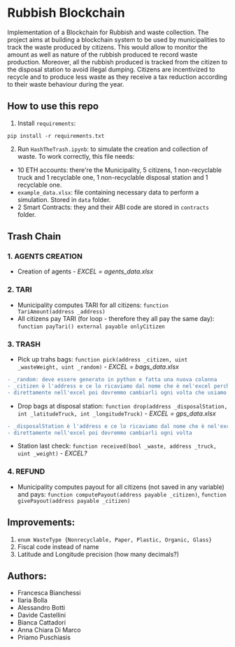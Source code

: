 # Rubbish Blockchain 
Implementation of a Blockchain for Rubbish and waste collection. The project aims at building a blockchain system to be used by municipalities to track the waste produced by citizens. This would allow to monitor the amount as well as nature of the rubbish produced te record waste production. Moreover, all the rubbish produced is tracked from the citizen to the disposal station to avoid illegal dumping. Citizens are incentivized to recycle and to produce less waste as they receive a tax reduction according to their waste behaviour during the year. 

## How to use this repo 
1. Install `requirements`:
```shell script
pip install -r requirements.txt
```
2. Run `HashTheTrash.ipynb`: to simulate the creation and collection of waste. To work correctly, this file needs:
  * 10 ETH accounts: there're the Municipality, 5 citizens, 1 non-recyclable truck and 1 recyclable one, 1 non-recyclable disposal station and 1 recyclable one.
  * `example_data.xlsx`: file containing necessary data to perform a simulation. Stored in `data` folder. 
  * 2 Smart Contracts: they and their ABI code are stored in `contracts` folder. 


## Trash Chain 
### 1. AGENTS CREATION 
  - Creation of agents - *EXCEL = agents_data.xlsx* 

### 2. TARI 
  - Municipality computes TARI for all citizens: `function TariAmount(address _address)`
  - All citizens pay TARI (for loop - therefore they all pay the same day): `function payTari() external payable onlyCitizen`

### 3. TRASH 
  - Pick up trahs bags: `function pick(address _citizen, uint _wasteWeight, uint _random)` - *EXCEL = bags_data.xlsx*   
```diff
- _random: deve essere generato in python e fatta una nuova colonna 
- _citizen è l'address e ce lo ricaviamo dal nome che è nel'excel perchè se io uso i miei address 
- direttamente nell'excel poi dovremmo cambiarli ogni volta che usiamo un ganache diverso 
```
  - Drop bags at disposal station: `function drop(address _disposalStation, int _latitudeTruck, int _longitudeTruck)` - *EXCEL = gps_data.xlsx*  
```diff
- _disposalStation è l'address e ce lo ricaviamo dal nome che è nel'excel perchè se io uso i miei address 
- direttamente nell'excel poi dovremmo cambiarli ogni volta 
``` 
  - Station last check: `function received(bool _waste, address _truck, uint _weight)` - *EXCEL?*

### 4. REFUND
  - Municipality computes payout for all citizens (not saved in any variable) and pays: `function computePayout(address payable _citizen)`, `function givePayout(address payable _citizen)`


## Improvements: 
1. `enum WasteType {Nonrecyclable, Paper, Plastic, Organic, Glass}`
2. Fiscal code instead of name 
3. Latitude and Longitude precision (how many decimals?) 

## Authors: 
 - Francesca Bianchessi 
 - Ilaria Bolla
 - Alessandro Botti
 - Davide Castellini
 - Bianca Cattadori
 - Anna Chiara Di Marco 
 - Priamo Puschiasis 
